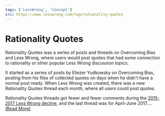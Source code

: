 ```yaml
---
tags: ['LessWrong', 'Concept']
src: https://www.lesswrong.com/tag/rationality-quotes
---
```


# Rationality Quotes
Rationality Quotes was a series of posts and threads on Overcoming Bias and Less Wrong, where users would post quotes that had some connection to rationality or other popular Less Wrong discussion topics.

It started as a series of posts by Eliezer Yudkowsky on Overcoming Bias, posting from his files of collected quotes on days when he didn't have a normal post ready. When Less Wrong was created, there was a new Rationality Quotes thread each month, where all users could post quotes.

Rationality Quotes threads got fewer and fewer comments during the [2015-2017 Less Wrong decline](https://www.lesswrong.com/posts/S69ogAGXcc9EQjpcZ/a-brief-history-of-lesswrong), and the last thread was for April-June 2017....[(Read More)]()

